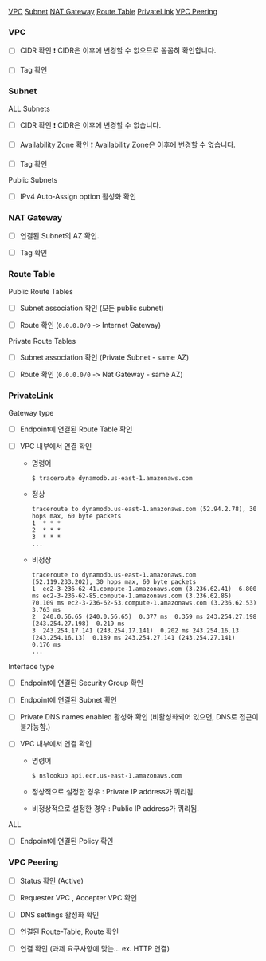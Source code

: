 
[VPC](#VPC)
[Subnet](#Subnet)
[NAT Gateway](#NAT-Gateway)
[Route Table](#Route-Table)
[PrivateLink](#PrivateLink)
[VPC Peering](#VPC-Peering)

### VPC

- [ ] CIDR 확인 ❗ CIDR은 이후에 변경할 수 없으므로 꼼꼼히 확인합니다.

- [ ] Tag 확인 

### Subnet

ALL Subnets

- [ ] CIDR 확인 ❗ CIDR은 이후에 변경할 수 없습니다.

- [ ] Availability Zone 확인 ❗ Availability Zone은 이후에 변경할 수 없습니다.

- [ ] Tag 확인

Public Subnets

- [ ] IPv4 Auto-Assign option 활성화 확인

### NAT Gateway

- [ ] 연결된 Subnet의 AZ 확인.

- [ ] Tag 확인

### Route Table

Public Route Tables

- [ ] Subnet association 확인 (모든 public subnet)

- [ ] Route 확인 (`0.0.0.0/0` -> Internet Gateway)

Private Route Tables

- [ ] Subnet association 확인 (Private Subnet - same AZ)

- [ ] Route 확인 (`0.0.0.0/0` -> Nat Gateway - same AZ)

### PrivateLink

Gateway type

- [ ] Endpoint에 연결된 Route Table 확인

- [ ] VPC 내부에서 연결 확인
    
  - 명령어
    ```
    $ traceroute dynamodb.us-east-1.amazonaws.com
    ```
    
  - 정상
    ```
    traceroute to dynamodb.us-east-1.amazonaws.com (52.94.2.78), 30 hops max, 60 byte packets
    1  * * *
    2  * * *
    3  * * *
    ...
    ```

  - 비정상
    ```
    traceroute to dynamodb.us-east-1.amazonaws.com (52.119.233.202), 30 hops max, 60 byte packets
    1  ec2-3-236-62-41.compute-1.amazonaws.com (3.236.62.41)  6.800 ms ec2-3-236-62-85.compute-1.amazonaws.com (3.236.62.85)  70.109 ms ec2-3-236-62-53.compute-1.amazonaws.com (3.236.62.53)  3.763 ms
    2  240.0.56.65 (240.0.56.65)  0.377 ms  0.359 ms 243.254.27.198 (243.254.27.198)  0.219 ms
    3  243.254.17.141 (243.254.17.141)  0.202 ms 243.254.16.13 (243.254.16.13)  0.189 ms 243.254.27.141 (243.254.27.141)  0.176 ms
    ...
    ```

Interface type

- [ ] Endpoint에 연결된 Security Group 확인

- [ ] Endpoint에 연결된 Subnet 확인

- [ ] Private DNS names enabled 활성화 확인 (비활성화되어 있으면, DNS로 접근이 불가능함.)

- [ ] VPC 내부에서 연결 확인

  - 명령어 
    ```
    $ nslookup api.ecr.us-east-1.amazonaws.com
    ```
  
  - 정상적으로 설정한 경우 : Private IP address가 쿼리됨.
  
  - 비정상적으로 설정한 경우 : Public IP address가 쿼리됨.

ALL

- [ ] Endpoint에 연결된 Policy 확인

### VPC Peering

- [ ] Status 확인 (Active)

- [ ] Requester VPC , Accepter VPC 확인

- [ ] DNS settings 활성화 확인

- [ ] 연결된 Route-Table, Route 확인

- [ ] 연결 확인 (과제 요구사항에 맞는... ex. HTTP 연결)
